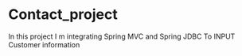 # Contact_project
In this project I m integrating Spring MVC and Spring JDBC To INPUT Customer information
